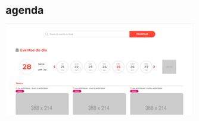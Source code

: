 # agenda

![alt text](https://raw.githubusercontent.com/AlbreisNetwork/agenda/master/screenshot.png)